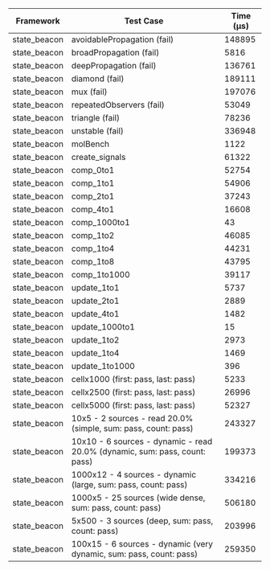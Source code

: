 | Framework | Test Case | Time (μs) |
| --- | --- | --- |
| state_beacon | avoidablePropagation (fail) | 148895 |
| state_beacon | broadPropagation (fail) | 5816 |
| state_beacon | deepPropagation (fail) | 136761 |
| state_beacon | diamond (fail) | 189111 |
| state_beacon | mux (fail) | 197076 |
| state_beacon | repeatedObservers (fail) | 53049 |
| state_beacon | triangle (fail) | 78236 |
| state_beacon | unstable (fail) | 336948 |
| state_beacon | molBench | 1122 |
| state_beacon | create_signals | 61322 |
| state_beacon | comp_0to1 | 52754 |
| state_beacon | comp_1to1 | 54906 |
| state_beacon | comp_2to1 | 37243 |
| state_beacon | comp_4to1 | 16608 |
| state_beacon | comp_1000to1 | 43 |
| state_beacon | comp_1to2 | 46085 |
| state_beacon | comp_1to4 | 44231 |
| state_beacon | comp_1to8 | 43795 |
| state_beacon | comp_1to1000 | 39117 |
| state_beacon | update_1to1 | 5737 |
| state_beacon | update_2to1 | 2889 |
| state_beacon | update_4to1 | 1482 |
| state_beacon | update_1000to1 | 15 |
| state_beacon | update_1to2 | 2973 |
| state_beacon | update_1to4 | 1469 |
| state_beacon | update_1to1000 | 396 |
| state_beacon | cellx1000 (first: pass, last: pass) | 5233 |
| state_beacon | cellx2500 (first: pass, last: pass) | 26996 |
| state_beacon | cellx5000 (first: pass, last: pass) | 52327 |
| state_beacon | 10x5 - 2 sources - read 20.0% (simple, sum: pass, count: pass) | 243327 |
| state_beacon | 10x10 - 6 sources - dynamic - read 20.0% (dynamic, sum: pass, count: pass) | 199373 |
| state_beacon | 1000x12 - 4 sources - dynamic (large, sum: pass, count: pass) | 334216 |
| state_beacon | 1000x5 - 25 sources (wide dense, sum: pass, count: pass) | 506180 |
| state_beacon | 5x500 - 3 sources (deep, sum: pass, count: pass) | 203996 |
| state_beacon | 100x15 - 6 sources - dynamic (very dynamic, sum: pass, count: pass) | 259350 |
